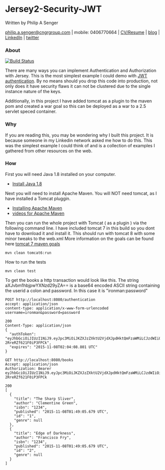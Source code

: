 # Jersey2-Security-JWT

Written by Philip A Senger

[philip.a.senger@cngrgroup.com](mailto:philip.a.senger@cngrgroup.com) |
mobile: 0406770664 |
[CV/Resume](http://www.visualcv.com/philipsenger) |
[blog](http://www.apachecommonstipsandtricks.blogspot.com/) |
[LinkedIn](http://au.linkedin.com/in/philipsenger) |
[twitter](http://twitter.com/PSengerDownUndr)

### About

[![Build Status](https://travis-ci.org/psenger/Jersey2-Security-JWT.svg?branch=master)](https://travis-ci.org/psenger/Jersey2-Security-JWT)

There are many ways you can implement Authentication and Authorization with Jersey. This is the most simplest example I could demo with [JWT authentication](https://tools.ietf.org/html/rfc7519). By no means should you drop this code into production, not only does it have security flaws it can not be clustered due to the single instance nature of the keys.

Additionally, in this project I have added tomcat as a plugin to the maven pom and created a war goal so this can be deployed as a war to a 2.5 servlet speced container.

### Why

If you are reading this, you may be wondering why I built this project. It is because someone in my Linkedin network asked me how to do this. This was the simplest example I could think of and is a collection of examples I gathered from other resources on the web.

### How

First you will need Java 1.8 installed on your computer.
 
* [Install Java 1.8 ](http://www.oracle.com/technetwork/java/javase/downloads/jdk8-downloads-2133151.html)
 
Next you will need to install Apache Maven. You will NOT need tomcat, as I have installed a Tomcat pluggin.

* [Installing Apache Maven](https://maven.apache.org/install.html)
* [videos for Apache Maven](https://www.youtube.com/playlist?list=PLTgRMOcmRb3OGBIfqPSZFk0Nn0B4xGZqs)

Then you can run the whole project with Tomcat ( as a plugin ) via the following command line. I have included tomcat 7 in this build so you dont have to download it and install it. This should run with tomcat 8 with some minor tweaks to the web.xml More information on the goals can be found here [tomcat 7 maven goals](http://tomcat.apache.org/maven-plugin-trunk/tomcat7-maven-plugin/plugin-info.html)

```
mvn clean tomcat6:run
```

How to run the tests

```
mvn clean test
```

To get the books a http transaction would look like this. The string aXJvbm1hbjpwYXNzd29yZA== is a base64 encoded ASCII string containing the userid a colon and password. In this case it is "ironman:password"

```
POST http://localhost:8080/authentication
accept: application/json
content-type: application/x-www-form-urlencoded
username=ironman&password=password

200
Content-Type: application/json
{
  "authToken": "eyJhbGciOiJIUzI1NiJ9.eyJpc3MiOiJKZXJzZXktU2VjdXJpdHktQmFzaWMiLCJzdWIiOiJpcm9ubWFuIiwiYXVkIjoidXNlcixhZG1pbiIsImV4cCI6MTQ0Njk0ODI0OCwiaWF0IjoxNDQ2OTQ3MzQ4LCJqdGkiOiIwIn0.ekbS7km7DFJM4Jixu7Y1k2Z-2RreRZf621F0iP3FPCk",
  "expires": "2015-11-08T02:04:08.801 UTC"
}

GET http://localhost:8080/books
Accept: application/json
Authorization: Bearer eyJhbGciOiJIUzI1NiJ9.eyJpc3MiOiJKZXJzZXktU2VjdXJpdHktQmFzaWMiLCJzdWIiOiJpcm9ubWFuIiwiYXVkIjoidXNlcixhZG1pbiIsImV4cCI6MTQ0Njk0ODI0OCwiaWF0IjoxNDQ2OTQ3MzQ4LCJqdGkiOiIwIn0.ekbS7km7DFJM4Jixu7Y1k2Z-2RreRZf621F0iP3FPCk

200
[
  {
    "title": "The Sharp Sliver",
    "author": "Clementine Green",
    "isbn": "1234",
    "published": "2015-11-08T01:49:05.679 UTC",
    "id": "1",
    "genre": null
  },
  {
    "title": "Edge of Darkness",
    "author": "Francisco Fry",
    "isbn": "1234",
    "published": "2015-11-08T01:49:05.679 UTC",
    "id": "2",
    "genre": null
  }
]
```
